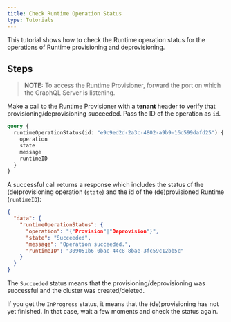 ```yaml
---
title: Check Runtime Operation Status
type: Tutorials
---
```


This tutorial shows how to check the Runtime operation status for the operations of Runtime provisioning and deprovisioning. 

## Steps

> **NOTE:** To access the Runtime Provisioner, forward the port on which the GraphQL Server is listening.

Make a call to the Runtime Provisioner with a **tenant** header to verify that provisioning/deprovisioning succeeded. Pass the ID of the operation as `id`.

```graphql
query { 
  runtimeOperationStatus(id: "e9c9ed2d-2a3c-4802-a9b9-16d599dafd25") { 
    operation 
    state 
    message 
    runtimeID 
  }
}
```

A successful call returns a response which includes the status of the (de)provisioning operation (`state`) and the id of the (de)provisioned Runtime (`runtimeID`):

```json
{
  "data": {
    "runtimeOperationStatus": {
      "operation": "{"Provision"|"Deprovision"}",
      "state": "Succeeded",
      "message": "Operation succeeded.",
      "runtimeID": "309051b6-0bac-44c8-8bae-3fc59c12bb5c"
    }
  }
}
```

The `Succeeded` status means that the provisioning/deprovisioning was successful and the cluster was created/deleted.

If you get the `InProgress` status, it means that the (de)provisioning has not yet finished. In that case, wait a few moments and check the status again.